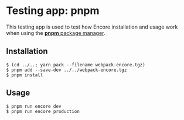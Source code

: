 # Testing app: pnpm 

This testing app is used to test how Encore installation and usage work when using the [**pnpm** package manager](https://pnpm.io/fr/).

## Installation

```shell
$ (cd ../..; yarn pack --filename webpack-encore.tgz)
$ pnpm add --save-dev ../../webpack-encore.tgz
$ pnpm install
```

## Usage

```
$ pnpm run encore dev
$ pnpm run encore production
```